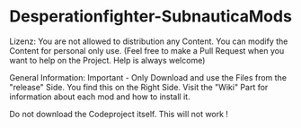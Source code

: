 # Desperationfighter-SubnauticaMods
Lizenz:
You are not allowed to distribution any Content.
You can modify the Content for personal only use. (Feel free to make a Pull Request when you want to help on the Project. Help is always welcome)

General Information:
Important - Only Download and use the Files from the "release" Side. You find this on the Right Side.
Visit the "Wiki" Part for information about each mod and how to install it.

Do not download the Codeproject itself. This will not work !
